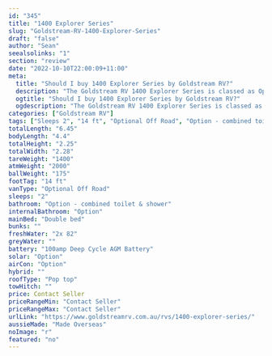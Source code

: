 ```yaml
---
id: "345"
title: "1400 Explorer Series"
slug: "Goldstream-RV-1400-Explorer-Series"
draft: "false"
author: "Sean"
seealsolinks: "1"
section: "review"
date: "2022-10-10T22:00:09+11:00"
meta:
  title: "Should I buy 1400 Explorer Series by Goldstream RV?"
  description: "The Goldstream RV 1400 Explorer Series is classed as Optional Off Road, and sleeps 2 people. It is Made Overseas and comes in at 14 ft. It generally has Option - combined toilet & shower."
  ogtitle: "Should I buy 1400 Explorer Series by Goldstream RV?"
  ogdescription: "The Goldstream RV 1400 Explorer Series is classed as Optional Off Road, and sleeps 2 people. It is Made Overseas and comes in at 14 ft. It generally has Option - combined toilet & shower."
categories: ["Goldstream RV"]
tags: ["Sleeps 2", "14 ft", "Optional Off Road", "Option - combined toilet & shower", "Pop top", "Price Unknown", "Made Overseas"]
totalLength: "6.45"
bodyLength: "4.4"
totalHeight: "2.25"
totalWidth: "2.28"
tareWeight: "1400"
atmWeight: "2000"
ballWeight: "175"
footTag: "14 ft"
vanType: "Optional Off Road"
sleeps: "2"
bathroom: "Option - combined toilet & shower"
internalBathroom: "Option"
mainBed: "Double bed"
bunks: ""
freshWater: "2x 82"
greyWater: ""
battery: "100amp Deep Cycle AGM Battery"
solar: "Option"
airCon: "Option"
hybrid: ""
roofType: "Pop top"
towHitch: ""
price: Contact Seller
priceRangeMin: "Contact Seller"
priceRangeMax: "Contact Seller"
urlLink: "https://www.goldstreamrv.com.au/rvs/1400-explorer-series/"
aussieMade: "Made Overseas"
noImage: "r"
featured: "no"
---
```

